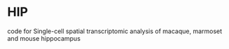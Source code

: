# HIP
code for Single-cell spatial transcriptomic analysis  of macaque, marmoset and mouse hippocampus
